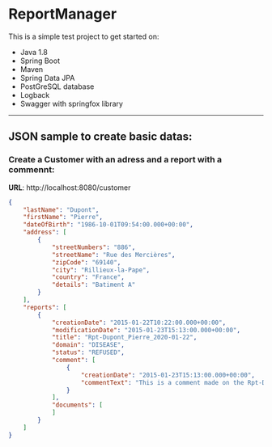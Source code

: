 # ReportManager
This is a simple test project to get started on:
  - Java 1.8
  - Spring Boot
  - Maven
  - Spring Data JPA
  - PostGreSQL database
  - Logback
  - Swagger with springfox library

***
## JSON sample to create basic datas:
### Create a Customer with an adress and a report with a commennt:
**URL**: http://localhost:8080/customer
```json
{
    "lastName": "Dupont",
    "firstName": "Pierre",
    "dateOfBirth": "1986-10-01T09:54:00.000+00:00",
    "address": [
        {
            "streetNumbers": "886",
            "streetName": "Rue des Mercières",
            "zipCode": "69140",
            "city": "Rillieux-la-Pape",
            "country": "France",
            "details": "Batiment A"
        }
    ],
    "reports": [
        {
            "creationDate": "2015-01-22T10:22:00.000+00:00",
            "modificationDate": "2015-01-23T15:13:00.000+00:00",
            "title": "Rpt-Dupont_Pierre_2020-01-22",
            "domain": "DISEASE",
            "status": "REFUSED",
            "comment": [
                {
                    "creationDate": "2015-01-23T15:13:00.000+00:00",
                    "commentText": "This is a comment made on the Rpt-Dupont_Pierre_2020-01-22"
                }
            ],
            "documents": [
            ]
        }
    ]
}
```
